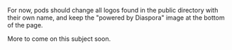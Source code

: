 For now, pods should change all logos found in the public directory with their own name, and keep the "powered by Diaspora" image at the bottom of the page.

More to come on this subject soon.